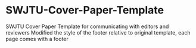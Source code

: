 # SWJTU-Cover-Paper-Template
SWJTU Cover Paper Template for communicating with editors and reviewers
Modified the style of the footer relative to original template, each page comes with a footer
